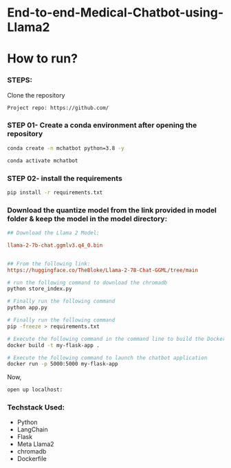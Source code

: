 # End-to-end-Medical-Chatbot-using-Llama2

# How to run?
### STEPS:

Clone the repository

```bash
Project repo: https://github.com/
```

### STEP 01- Create a conda environment after opening the repository

```bash
conda create -n mchatbot python=3.8 -y
```

```bash
conda activate mchatbot
```

### STEP 02- install the requirements
```bash
pip install -r requirements.txt
```


### Download the quantize model from the link provided in model folder & keep the model in the model directory:

```ini
## Download the Llama 2 Model:

llama-2-7b-chat.ggmlv3.q4_0.bin


## From the following link:
https://huggingface.co/TheBloke/Llama-2-7B-Chat-GGML/tree/main
```

```bash
# run the following command to download the chromadb
python store_index.py
```

```bash
# Finally run the following command
python app.py
```

```bash
# Finally run the following command
pip -freeze > requirements.txt
```

```bash
# Execute the following command in the command line to build the Docker image
docker build -t my-flask-app .
```

```bash
# Execute the following command to launch the chatbot application
docker run -p 5000:5000 my-flask-app
```

Now,
```bash
open up localhost:
```


### Techstack Used:

- Python
- LangChain
- Flask
- Meta Llama2
- chromadb
- Dockerfile


